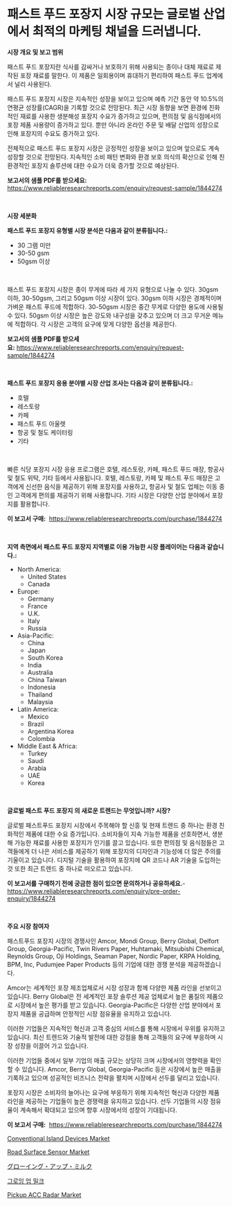 <p><h1>패스트 푸드 포장지 시장 규모는 글로벌 산업에서 최적의 마케팅 채널을 드러냅니다.</h1></p><p><strong>시장 개요 및 보고 범위</strong></p>
<p><p>패스트 푸드 포장지란 식사를 감싸거나 보호하기 위해 사용되는 종이나 대체 재료로 제작된 포장 재료를 말한다. 이 제품은 일회용이며 휴대하기 편리하여 패스트 푸드 업계에서 널리 사용된다. </p><p>패스트 푸드 포장지 시장은 지속적인 성장을 보이고 있으며 예측 기간 동안 약 10.5%의 연평균 성장률(CAGR)을 기록할 것으로 전망된다. 최근 시장 동향을 보면 환경에 친화적인 재료를 사용한 생분해성 포장지 수요가 증가하고 있으며, 편의점 및 음식점에서의 포장 제품 사용량이 증가하고 있다. 뿐만 아니라 온라인 주문 및 배달 산업의 성장으로 인해 포장지의 수요도 증가하고 있다.</p><p>전체적으로 패스트 푸드 포장지 시장은 긍정적인 성장을 보이고 있으며 앞으로도 계속 성장할 것으로 전망된다. 지속적인 소비 패턴 변화와 환경 보호 의식의 확산으로 인해 친환경적인 포장지 솔루션에 대한 수요가 더욱 증가할 것으로 예상된다.</p></p>
<p><strong>보고서의 샘플 PDF를 받으세요:</strong> <a href="https://www.reliableresearchreports.com/enquiry/request-sample/1844274">https://www.reliableresearchreports.com/enquiry/request-sample/1844274</a></p>
<p>&nbsp;</p>
<p><strong>시장 세분화</strong></p>
<p><strong>패스트 푸드 포장지 유형별 시장 분석은 다음과 같이 분류됩니다.:</strong></p>
<p><ul><li>30 그램 미만</li><li>30-50 gsm</li><li>50gsm 이상</li></ul></p>
<p>&nbsp;</p>
<p><p>패스트 푸드 포장지 시장은 종이 무게에 따라 세 가지 유형으로 나눌 수 있다. 30gsm 이하, 30-50gsm, 그리고 50gsm 이상 시장이 있다. 30gsm 이하 시장은 경제적이며 가벼운 패스트 푸드에 적합하다. 30-50gsm 시장은 중간 무게로 다양한 용도에 사용될 수 있다. 50gsm 이상 시장은 높은 강도와 내구성을 갖추고 있으며 더 크고 무거운 메뉴에 적합하다. 각 시장은 고객의 요구에 맞게 다양한 옵션을 제공한다.</p></p>
<p><strong>보고서의 샘플 PDF를 받으세요:</strong>&nbsp;<a href="https://www.reliableresearchreports.com/enquiry/request-sample/1844274">https://www.reliableresearchreports.com/enquiry/request-sample/1844274</a></p>
<p>&nbsp;</p>
<p><strong> 패스트 푸드 포장지 응용 분야별 시장 산업 조사는 다음과 같이 분류됩니다.:</strong></p>
<p><ul><li>호텔</li><li>레스토랑</li><li>카페</li><li>패스트 푸드 아울렛</li><li>항공 및 철도 케이터링</li><li>기타</li></ul></p>
<p>&nbsp;</p>
<p><p>빠른 식당 포장지 시장 응용 프로그램은 호텔, 레스토랑, 카페, 패스트 푸드 매장, 항공사 및 철도 위탁, 기타 등에서 사용됩니다. 호텔, 레스토랑, 카페 및 패스트 푸드 매장은 고객에게 신선한 음식을 제공하기 위해 포장지를 사용하고, 항공사 및 철도 업체는 이동 중인 고객에게 편의를 제공하기 위해 사용합니다. 기타 시장은 다양한 산업 분야에서 포장지를 활용합니다.</p></p>
<p><strong>이 보고서 구매:</strong>&nbsp; <a href="https://www.reliableresearchreports.com/purchase/1844274">https://www.reliableresearchreports.com/purchase/1844274</a></p>
<p>&nbsp;</p>
<p><strong>지역 측면에서 패스트 푸드 포장지 지역별로 이용 가능한 시장 플레이어는 다음과 같습니다.:</strong></p>
<p><ul>
    <li>
        North America:
        <ul>
            <li>United States</li>
            <li>Canada</li>
        </ul>
    </li>
    <li>
        Europe:
        <ul>
            <li>Germany</li>
            <li>France</li>
            <li>U.K.</li>
            <li>Italy</li>
            <li>Russia</li>
        </ul>
    </li>
    <li>
        Asia-Pacific:
        <ul>
            <li>China</li>
            <li>Japan</li>
            <li>South Korea</li>
            <li>India</li>
            <li>Australia</li>
            <li>China Taiwan</li>
            <li>Indonesia</li>
            <li>Thailand</li>
            <li>Malaysia</li>
        </ul>
    </li>
    <li>
        Latin America:
        <ul>
            <li>Mexico</li>
            <li>Brazil</li>
            <li>Argentina Korea</li>
            <li>Colombia</li>
        </ul>
    </li>
    <li>
        Middle East & Africa:
        <ul>
            <li>Turkey</li>
            <li>Saudi</li>
            <li>Arabia</li>
            <li>UAE</li>
            <li>Korea</li>
        </ul>
    </li>
    </ul></p>
<p>&nbsp;</p>
<p><strong>글로벌 패스트 푸드 포장지 의 새로운 트렌드는 무엇입니까? 시장?</strong></p>
<p><p>글로벌 패스트푸드 포장지 시장에서 주목해야 할 신흥 및 현재 트렌드 중 하나는 환경 친화적인 제품에 대한 수요 증가입니다. 소비자들이 지속 가능한 제품을 선호하면서, 생분해 가능한 재료를 사용한 포장지가 인기를 끌고 있습니다. 또한 편의점 및 음식점들은 고객들에게 더 나은 서비스를 제공하기 위해 포장지의 디자인과 기능성에 더 많은 주의를 기울이고 있습니다. 디지털 기술을 활용하여 포장지에 QR 코드나 AR 기술을 도입하는 것 또한 최근 트렌드 중 하나로 떠오르고 있습니다.</p></p>
<p><strong>이 보고서를 구매하기 전에 궁금한 점이 있으면 문의하거나 공유하세요.</strong>- <a href="https://www.reliableresearchreports.com/enquiry/pre-order-enquiry/1844274">https://www.reliableresearchreports.com/enquiry/pre-order-enquiry/1844274</a></p>
<p>&nbsp;</p>
<p><strong>주요 시장 참여자</strong></p>
<p><p>패스트푸드 포장지 시장의 경쟁사인 Amcor, Mondi Group, Berry Global, Delfort Group, Georgia-Pacific, Twin Rivers Paper, Huhtamaki, Mitsubishi Chemical, Reynolds Group, Oji Holdings, Seaman Paper, Nordic Paper, KRPA Holding, BPM, Inc, Pudumjee Paper Products 등의 기업에 대한 경쟁 분석을 제공하겠습니다.</p><p>Amcor는 세계적인 포장 제조업체로서 시장 성장과 함께 다양한 제품 라인을 선보이고 있습니다. Berry Global은 전 세계적인 포장 솔루션 제공 업체로서 높은 품질의 제품으로 시장에서 높은 평가를 받고 있습니다. Georgia-Pacific은 다양한 산업 분야에서 포장지 제품을 공급하며 안정적인 시장 점유율을 유지하고 있습니다.</p><p>이러한 기업들은 지속적인 혁신과 고객 중심의 서비스를 통해 시장에서 우위를 유지하고 있습니다. 최신 트렌드와 기술적 발전에 대한 강점을 통해 고객들의 요구에 부응하며 시장 성장을 이끌어 가고 있습니다.</p><p>이러한 기업들 중에서 일부 기업의 매출 규모는 상당히 크며 시장에서의 영향력을 확인할 수 있습니다. Amcor, Berry Global, Georgia-Pacific 등은 시장에서 높은 매출을 기록하고 있으며 성공적인 비즈니스 전략을 펼치며 시장에서 선두를 달리고 있습니다.</p><p>포장지 시장은 소비자의 늘어나는 요구에 부응하기 위해 지속적인 혁신과 다양한 제품 라인을 제공하는 기업들이 높은 경쟁력을 유지하고 있습니다. 선두 기업들의 시장 점유율이 계속해서 확대되고 있으며 향후 시장에서의 성장이 기대됩니다.</p></p>
<p><strong>이 보고서 구매:</strong>&nbsp;&nbsp;<a href="https://www.reliableresearchreports.com/purchase/1844274">https://www.reliableresearchreports.com/purchase/1844274</a></p>
<p><p><a href="https://github.com/provorikovar/Market-Research-Report-List-3/blob/main/conventional-island-devices-market.md">Conventional Island Devices Market</a></p><p><a href="https://view.publitas.com/reportprime-1/road-surface-sensor-market-size-growth-outlook-from-2024-to-2031-projecting-at-markets-trends-analysis-by-application-regional-outlook-and-revenue/">Road Surface Sensor Market</a></p><p><a href="https://github.com/cbigkbh02719/Market-Research-Report-List-1/blob/main/1995298185540.md">グローイング・アップ・ミルク</a></p><p><a href="https://github.com/vsr06p4p49/Market-Research-Report-List-1/blob/main/4818741185535.md">그로잉 업 밀크</a></p><p><a href="https://issuu.com/reportprime-2/docs/pickup-acc-radar-market-size-2030.pptx">Pickup ACC Radar Market</a></p></p>
